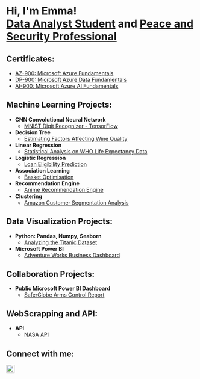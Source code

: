 <h1>Hi, I'm Emma! <br/><a href="https://github.com/emmanikkila">Data Analyst Student</a> and <a href="https://www.linkedin.com/in/emmanikkila">Peace and Security Professional</a></h1>


<h2> Certificates: </h2>

- [AZ-900: Microsoft Azure Fundamentals](https://www.credly.com/badges/3a0ce5aa-5a9c-43fe-8048-a8f0652c6f31/public_url)
- [DP-900: Microsoft Azure Data Fundamentals](https://www.credly.com/badges/ffbc9ae4-a8b7-4555-9177-e1b1e022bc64/public_url)
- [AI-900: Microsoft Azure AI Fundamentals](https://www.credly.com/badges/f516cd85-ba83-4670-9a9a-4f3751f6c665/public_url)


<h2> Machine Learning Projects:</h2>

- <b>CNN Convolutional Neural Network</b>
  - [MNIST Digit Recognizer - TensorFlow](https://github.com/emmanikkila/digit-recognizer)
- <b>Decision Tree</b>
  - [Estimating Factors Affecting Wine Quality](https://github.com/emmanikkila/wine-quality-fi)
- <b>Linear Regression</b>
  - [Statistical Analysis on WHO Life Expectancy Data](https://github.com/emmanikkila/linear-regression)
- <b>Logistic Regression</b>
  - [Loan Eligibility Prediction](https://github.com/emmanikkila/Logistic-Regression)
- <b>Association Learning</b>
  - [Basket Optimisation](https://github.com/emmanikkila/association-learning)
- <b>Recommendation Engine</b>
  - [Anime Recommendation Engine](https://github.com/emmanikkila/recommendation-engine)
- <b>Clustering</b>
  - [Amazon Customer Segmentation Analysis](https://github.com/emmanikkila/amazon-clustering)


<h2> Data Visualization Projects:</h2>

- <b>Python: Pandas, Numpy, Seaborn</b>
  - [Analyzing the Titanic Dataset](https://github.com/emmanikkila/titanic-fi)
- <b>Microsoft Power BI</b>
  - [Adventure Works Business Dashboard](https://github.com/emmanikkila/adventure-works) 


<h2> Collaboration Projects:</h2>

- <b>Public Microsoft Power BI Dashboard</b>
  - [SaferGlobe Arms Control Report](https://github.com/emmanikkila/saferglobe-armscontrol)

    
<h2> WebScrapping and API:</h2>

- <b>API</b>
  - [NASA API](https://github.com/emmanikkila/NASA-API)

<h2> Connect with me:</h2>

[<img align="left" alt="JoshMadakor | LinkedIn" width="22px" src="https://cdn.jsdelivr.net/npm/simple-icons@v3/icons/linkedin.svg" />][linkedin]


[linkedin]: https://www.linkedin.com/in/emmanikkila/
